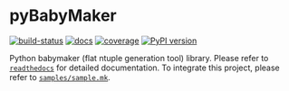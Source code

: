 # pyBabyMaker

[![build-status](https://travis-ci.com/umd-lhcb/pyBabyMaker.svg?build)](https://travis-ci.com/umd-lhcb/pyBabyMaker)
[![docs](https://readthedocs.org/projects/pybabymaker/badge/?version=latest)](https://pybabymaker.readthedocs.io/en/latest)
[![coverage](https://codecov.io/gh/umd-lhcb/pyBabyMaker/branch/master/graph/badge.svg)](https://codecov.io/gh/umd-lhcb/pyBabyMaker)
[![PyPI version](https://badge.fury.io/py/pyBabyMaker.svg)](https://badge.fury.io/py/pyBabyMaker)

Python babymaker (flat ntuple generation tool) library.
Please refer to [`readthedocs`](https://pybabymaker.readthedocs.io/en/latest) for detailed documentation.
To integrate this project, please refer to [`samples/sample.mk`](https://github.com/umd-lhcb/pyBabyMaker/blob/master/samples/sample.mk).
